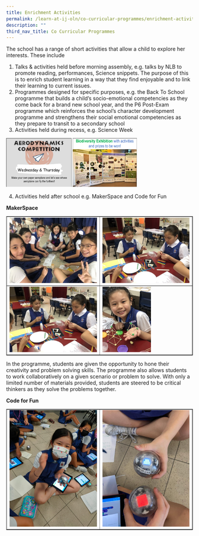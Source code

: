 ```yaml
---
title: Enrichment Activities
permalink: /learn-at-ij-oln/co-curricular-programmes/enrichment-activities/
description: ""
third_nav_title: Co Curricular Programmes
---
```

<p>The school has a range of short activities that allow a child to explore her interests. These include</p>
<ol>
<li>Talks &amp; activities held before morning assembly, e.g. talks by NLB to promote reading, performances, Science snippets. The purpose of this is to enrich student learning in a way that they find enjoyable and to link their learning to current issues.</li>
<li>Programmes designed for specific purposes, e.g. the Back To School programme that builds a child&rsquo;s socio-emotional competencies as they come back for a brand new school year, and the P6 Post-Exam programme which reinforces the school&rsquo;s character development programme and strengthens their social emotional competencies as they prepare to transit to a secondary school</li>
<li>Activities held during recess, e.g. Science Week</li>
</ol>
<img style="width: 70%;" src="/images/ea1.png" />
<ol start="4">
<li>Activities held after school e.g. MakerSpace and Code for Fun</li>
</ol>
<p><strong>MakerSpace</strong></p>
<table style="border-collapse: collapse; width: 100%;" border="1">
<tbody>
<tr>
<td style="width: 50%;"><img src="/images/ea2.jpg"></td>
<td style="width: 50%;"><img src="/images/ea3.jpg"></td>
</tr>
<tr>
<td style="width: 50%;"><img src="/images/ea4.jpg"></td>
<td style="width: 50%;"><img style="width: 56%;" src="/images/ea5.jpg"></td>
</tr>
</tbody>
</table>
<p>In the programme, students are given the opportunity to hone their creativity&nbsp;and problem solving skills. The programme also allows students to work collaboratively&nbsp;on a given scenario or problem to solve. With only a limited number of materials&nbsp;provided, students are steered to be critical thinkers as they solve the problems together.</p>
<p><strong>Code for Fun</strong></p>
<table style="border-collapse: collapse; width: 100%;" border="1">
<tbody>
<tr>
<td style="width: 50%;"><img src="/images/ea6.jpg"></td>
<td style="width: 50%;"><img src="/images/ea7.jpg"></td>
</tr>
</tbody>
</table>
